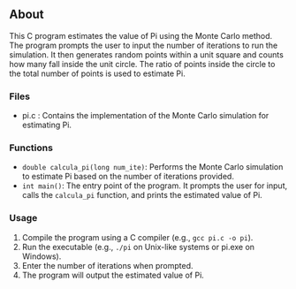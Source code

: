 ## About

This C program estimates the value of Pi using the Monte Carlo method. The program prompts the user to input the number of iterations to run the simulation. It then generates random points within a unit square and counts how many fall inside the unit circle. The ratio of points inside the circle to the total number of points is used to estimate Pi.

### Files
- pi.c : Contains the implementation of the Monte Carlo simulation for estimating Pi.

### Functions
- `double calcula_pi(long num_ite)`: Performs the Monte Carlo simulation to estimate Pi based on the number of iterations provided.
- `int main()`: The entry point of the program. It prompts the user for input, calls the `calcula_pi` function, and prints the estimated value of Pi.

### Usage
1. Compile the program using a C compiler (e.g., `gcc pi.c -o pi`).
2. Run the executable (e.g., `./pi` on Unix-like systems or pi.exe on Windows).
3. Enter the number of iterations when prompted.
4. The program will output the estimated value of Pi.
